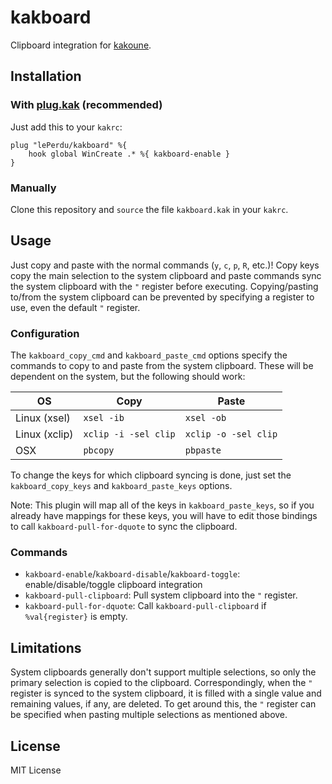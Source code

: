 # kakboard

Clipboard integration for [kakoune](https://kakoune.org).


## Installation

### With [plug.kak](https://github.com/andreyorst/plug.kak) (recommended)

Just add this to your `kakrc`:
```
plug "lePerdu/kakboard" %{
    hook global WinCreate .* %{ kakboard-enable }
}
```

### Manually

Clone this repository and `source` the file `kakboard.kak` in your `kakrc`.


## Usage

Just copy and paste with the normal commands (`y`, `c`, `p`, `R`, etc.)! Copy
keys copy the main selection to the system clipboard and paste commands sync the
system clipboard with the `"` register before executing. Copying/pasting to/from
the system clipboard can be prevented by specifying a register to use, even the
default `"` register.

### Configuration

The `kakboard_copy_cmd` and `kakboard_paste_cmd` options specify the commands to
copy to and paste from the system clipboard. These will be dependent on the
system, but the following should work:

| OS            | Copy                 | Paste                |
| ------------- | -------------------- | -------------------- |
| Linux (xsel)  | `xsel -ib`           | `xsel -ob`           |
| Linux (xclip) | `xclip -i -sel clip` | `xclip -o -sel clip` |
| OSX           | `pbcopy`             | `pbpaste`            |

To change the keys for which clipboard syncing is done, just set the
`kakboard_copy_keys` and `kakboard_paste_keys` options.

Note: This plugin will map all of the keys in `kakboard_paste_keys`, so if you
already have mappings for these keys, you will have to edit those bindings to
call `kakboard-pull-for-dquote` to sync the clipboard.

### Commands

- `kakboard-enable`/`kakboard-disable`/`kakboard-toggle`: enable/disable/toggle
  clipboard integration
- `kakboard-pull-clipboard`: Pull system clipboard into the `"` register.
- `kakboard-pull-for-dquote`: Call `kakboard-pull-clipboard` if
  `%val{register}` is empty.


## Limitations

System clipboards generally don't support multiple selections, so only the
primary selection is copied to the clipboard. Correspondingly, when the `"`
register is synced to the system clipboard, it is filled with a single value
and remaining values, if any, are deleted. To get around this, the `"` register
can be specified when pasting multiple selections as mentioned above.


## License

MIT License
